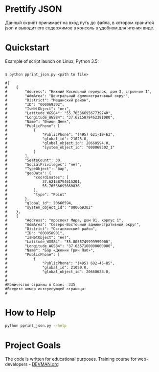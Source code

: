 # Prettify JSON

Данный скрипт принимает на вход путь до файла, в котором хранится json и выводит его содержимое в консоль в удобном для чтения виде. 

# Quickstart

Example of script launch on Linux, Python 3.5:

```#!bash

$ python pprint_json.py <path to file> 

#[
#    {
#        "Address": "Нижний Кисельный переулок, дом 3, строение 1",
#        "AdmArea": "Центральный административный округ",
#        "District": "Мещанский район",
#        "ID": "000069302",
#        "IsNetObject": "нет",
#        "Latitude_WGS84": "55.7653669567739740",
#        "Longitude_WGS84": "37.6215879462381080",
#        "Name": "Юнион Джек",
#        "PublicPhone": [
#            {
#                "PublicPhone": "(495) 621-19-63",
#                "global_id": 21025.0,
#                "global_object_id": 20660594.0,
#                "system_object_id": "000069302_1"
#            }
#        ],
#        "SeatsCount": 30,
#        "SocialPrivileges": "нет",
#        "TypeObject": "бар",
#        "geoData": {
#            "coordinates": [
#                37.62158794615201,
#                55.76536695660836
#            ],
#            "type": "Point"
#        },
#        "global_id": 20660594,
#        "system_object_id": "000069302"
#    },
#    {
#        "Address": "проспект Мира, дом 91, корпус 1",
#        "AdmArea": "Северо-Восточный административный округ",
#        "District": "Останкинский район",
#        "ID": "000058901",
#        "IsNetObject": "нет",
#        "Latitude_WGS84": "55.8055749999999000",
#        "Longitude_WGS84": "37.6357100000000000",
#        "Name": "Бар «Джонни Грин Паб»",
#        "PublicPhone": [
#            {
#                "PublicPhone": "(495) 602-45-85",
#                "global_id": 21059.0,
#                "global_object_id": 20660628.0,
#                
#
#Количество страниц в базе:  335 
#Введите номер интересующей страницы: 
#

```

# How to Help

```bash
python pprint_json.py --help
```

# Project Goals

The code is written for educational purposes. Training course for web-developers - [DEVMAN.org](https://devman.org)
